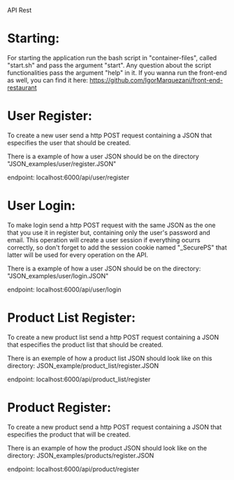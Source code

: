 API Rest

# Starting: 
For starting the application run the bash script in "container-files", called "start.sh" and pass the argument "start". Any question
about the script functionalities pass the argument "help" in it. If you wanna run the front-end as well, you can find it here: 
https://github.com/IgorMarquezani/front-end-restaurant

# User Register:
To create a new user send a http POST request containing a JSON that especifies the user that should be created.

There is a example of how a user JSON should be on the directory "JSON_examples/user/register.JSON"

endpoint: localhost:6000/api/user/register

# User Login:
To make login send a http POST request with the same JSON as the one that you use it in register but,
containing only the user's password and email. This operation will create a user session if everything ocurrs correctly,
so don't forget to add the session cookie named "_SecurePS" that latter will be used for every operation on the API.

There is a example of how a user JSON should be on the directory: "JSON_examples/user/login.JSON"

endpoint: localhost:6000/api/user/login

# Product List Register:
To create a new product list send a http POST request containing a JSON that especifies the product list that should be created.

There is an exemple of how a product list JSON should look like on this directory: JSON_example/product_list/register.JSON

endpoint: localhost:6000/api/product_list/register

# Product Register:
To create a new product send a http POST request containing a JSON that especifies the product that will be created.

There is an example of how the product JSON should look like on the directory: JSON_examples/products/register.JSON

endpoint: localhost:6000/api/product/register
